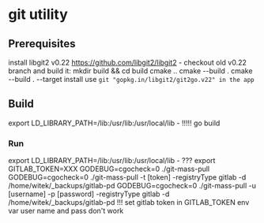 # git utility

## Prerequisites
install libgit2 v0.22
https://github.com/libgit2/libgit2
    - checkout old v0.22 branch and build it:
        mkdir build && cd build
        cmake ..
        cmake --build .
        cmake --build . --target install
use `git "gopkg.in/libgit2/git2go.v22" in the app`


## Build
export LD_LIBRARY_PATH=/lib:/usr/lib:/usr/local/lib - !!!!!
go build 

### Run
export LD_LIBRARY_PATH=/lib:/usr/lib:/usr/local/lib - ???
export GITLAB_TOKEN=XXX
GODEBUG=cgocheck=0 ./git-mass-pull
GODEBUG=cgocheck=0 ./git-mass-pull -t [token] -registryType gitlab -d /home/witek/_backups/gitlab-pd
GODEBUG=cgocheck=0 ./git-mass-pull -u [username] -p [password] -registryType gitlab -d /home/witek/_backups/gitlab-pd
!!!
set gitlab token in GITLAB_TOKEN env var
user name and pass don't work